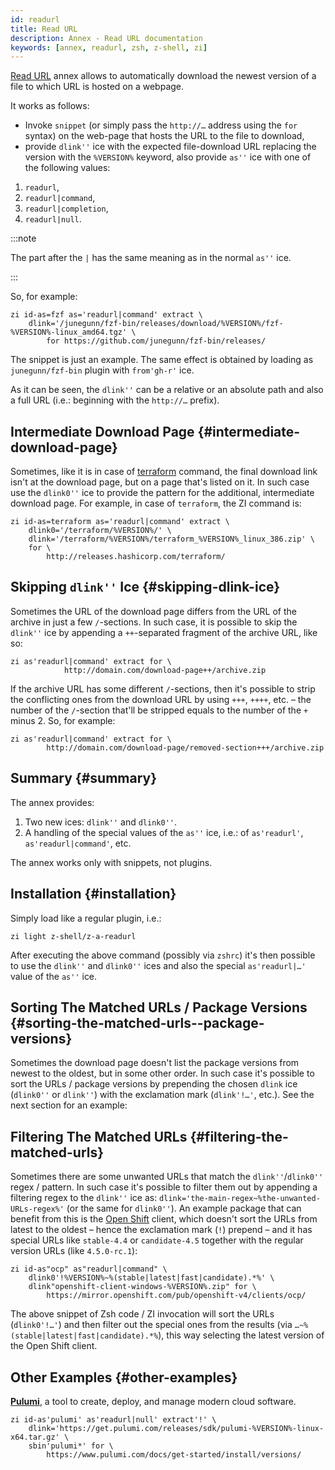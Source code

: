 ```yaml
---
id: readurl
title: Read URL
description: Annex - Read URL documentation
keywords: [annex, readurl, zsh, z-shell, zi]
---
```


[Read URL](https://github.com/z-shell/z-a-readurl) annex allows to automatically download the newest version of a file to which URL is hosted on a webpage.

It works as follows:

- Invoke `snippet` (or simply pass the `http://…` address using the `for` syntax) on the web-page that hosts the URL to the file to download,
- provide `dlink''` ice with the expected file-download URL replacing the version with the `%VERSION%` keyword, also provide `as''` ice with one of the following values:

1. `readurl`,
2. `readurl|command`,
3. `readurl|completion`,
4. `readurl|null`.

:::note

The part after the `|` has the same meaning as in the normal `as''` ice.

:::

So, for example:

```shell
zi id-as=fzf as='readurl|command' extract \
    dlink='/junegunn/fzf-bin/releases/download/%VERSION%/fzf-%VERSION%-linux_amd64.tgz' \
        for https://github.com/junegunn/fzf-bin/releases/
```

The snippet is just an example. The same effect is obtained by loading as `junegunn/fzf-bin` plugin with `from'gh-r'` ice.

As it can be seen, the `dlink''` can be a relative or an absolute path and also a full URL (i.e.: beginning with the `http://…` prefix).

## Intermediate Download Page {#intermediate-download-page}

Sometimes, like it is in case of [terraform](http://releases.hashicorp.com/terraform) command, the final download link isn't at the download page, but on a page that's listed on it. In such case use the `dlink0''` ice to provide the pattern for the additional, intermediate download page. For example, in case of `terraform`, the ZI command is:

```shell
zi id-as=terraform as='readurl|command' extract \
    dlink0='/terraform/%VERSION%/' \
    dlink='/terraform/%VERSION%/terraform_%VERSION%_linux_386.zip' \
    for \
        http://releases.hashicorp.com/terraform/
```

## Skipping `dlink''` Ice {#skipping-dlink-ice}

Sometimes the URL of the download page differs from the URL of the archive in just a few `/`-sections. In such case, it is possible to skip the `dlink''` ice by appending a `++`-separated fragment of the archive URL, like so:

```shell
zi as'readurl|command' extract for \
            http://domain.com/download-page++/archive.zip
```

If the archive URL has some different `/`-sections, then it's possible to strip the conflicting ones from the download URL by using `+++`, `++++`, etc. – the number of the `/`-section that'll be stripped equals to the number of the `+` minus 2. So, for example:

```shell
zi as'readurl|command' extract for \
        http://domain.com/download-page/removed-section+++/archive.zip
```

## Summary {#summary}

The annex provides:

1. Two new ices: `dlink''` and `dlink0''`.
2. A handling of the special values of the `as''` ice, i.e.: of `as'readurl'`, `as'readurl|command'`, etc.

The annex works only with snippets, not plugins.

## Installation {#installation}

Simply load like a regular plugin, i.e.:

```shell
zi light z-shell/z-a-readurl
```

After executing the above command (possibly via `zshrc`) it's then possible to use the `dlink''` and `dlink0''` ices and also the special `as'readurl|…'` value of the `as''` ice.

## Sorting The Matched URLs / Package Versions {#sorting-the-matched-urls--package-versions}

Sometimes the download page doesn't list the package versions from newest to the oldest, but in some other order. In such case it's possible to sort the URLs / package versions by prepending the chosen `dlink` ice (`dlink0''` or `dlink''`) with the exclamation mark (`dlink'!…'`, etc.). See the next section for an example:

## Filtering The Matched URLs {#filtering-the-matched-urls}

Sometimes there are some unwanted URLs that match the `dlink''`/`dlink0''` regex / pattern. In such case it's possible to filter them out by appending a filtering regex to the `dlink''` ice as: `dlink='the-main-regex~%the-unwanted-URLs-regex%'` (or the same for `dlink0''`). An example package that can benefit from this is the [Open Shift](https://www.openshift.com/) client, which doesn't sort the URLs from latest to the oldest – hence the exclamation mark (`!`) prepend – and it has special URLs like `stable-4.4` or `candidate-4.5` together with the regular version URLs (like `4.5.0-rc.1`):

```shell
zi id-as"ocp" as"readurl|command" \
    dlink0'!%VERSION%~%(stable|latest|fast|candidate).*%' \
    dlink"openshift-client-windows-%VERSION%.zip" for \
        https://mirror.openshift.com/pub/openshift-v4/clients/ocp/
```

The above snippet of Zsh code / ZI invocation will sort the URLs (`dlink0'!…'`) and then filter out the special ones from the results (via `…~%(stable|latest|fast|candidate).*%`), this way selecting the latest version of the Open Shift client.

## Other Examples {#other-examples}

[**Pulumi**](https://www.pulumi.com/), a tool to create, deploy, and manage modern cloud software.

```shell
zi id-as'pulumi' as'readurl|null' extract'!' \
    dlink='https://get.pulumi.com/releases/sdk/pulumi-%VERSION%-linux-x64.tar.gz' \
    sbin'pulumi*' for \
        https://www.pulumi.com/docs/get-started/install/versions/
```

